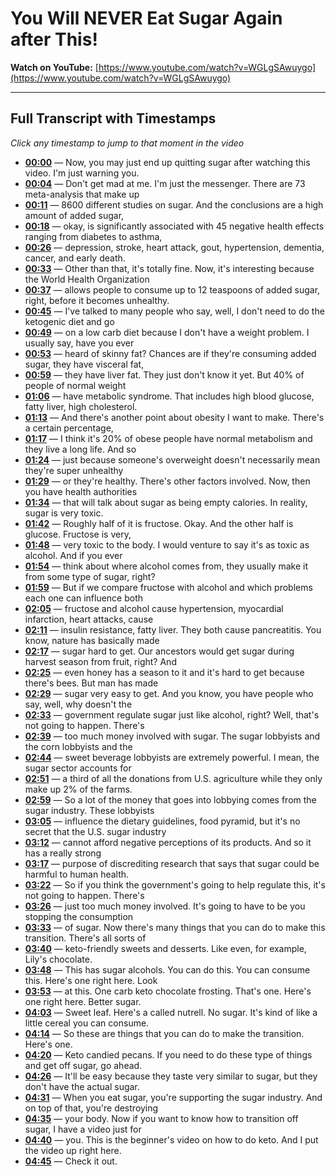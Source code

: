 # You Will NEVER Eat Sugar Again after This!

**Watch on YouTube:** [https://www.youtube.com/watch?v=WGLgSAwuygo](https://www.youtube.com/watch?v=WGLgSAwuygo)

---

## Full Transcript with Timestamps

*Click any timestamp to jump to that moment in the video*

- **[00:00](https://www.youtube.com/watch?v=WGLgSAwuygo&t=0s)** — Now, you may just end up quitting sugar after watching this video. I'm just warning you.
- **[00:04](https://www.youtube.com/watch?v=WGLgSAwuygo&t=4s)** — Don't get mad at me. I'm just the messenger. There are 73 meta-analysis that make up
- **[00:11](https://www.youtube.com/watch?v=WGLgSAwuygo&t=11s)** — 8600 different studies on sugar. And the conclusions are a high amount of added sugar,
- **[00:18](https://www.youtube.com/watch?v=WGLgSAwuygo&t=18s)** — okay, is significantly associated with 45 negative health effects ranging from diabetes to asthma,
- **[00:26](https://www.youtube.com/watch?v=WGLgSAwuygo&t=26s)** — depression, stroke, heart attack, gout, hypertension, dementia, cancer, and early death.
- **[00:33](https://www.youtube.com/watch?v=WGLgSAwuygo&t=33s)** — Other than that, it's totally fine. Now, it's interesting because the World Health Organization
- **[00:37](https://www.youtube.com/watch?v=WGLgSAwuygo&t=37s)** — allows people to consume up to 12 teaspoons of added sugar, right, before it becomes unhealthy.
- **[00:45](https://www.youtube.com/watch?v=WGLgSAwuygo&t=45s)** — I've talked to many people who say, well, I don't need to do the ketogenic diet and go
- **[00:49](https://www.youtube.com/watch?v=WGLgSAwuygo&t=49s)** — on a low carb diet because I don't have a weight problem. I usually say, have you ever
- **[00:53](https://www.youtube.com/watch?v=WGLgSAwuygo&t=53s)** — heard of skinny fat? Chances are if they're consuming added sugar, they have visceral fat,
- **[00:59](https://www.youtube.com/watch?v=WGLgSAwuygo&t=59s)** — they have liver fat. They just don't know it yet. But 40% of people of normal weight
- **[01:06](https://www.youtube.com/watch?v=WGLgSAwuygo&t=66s)** — have metabolic syndrome. That includes high blood glucose, fatty liver, high cholesterol.
- **[01:13](https://www.youtube.com/watch?v=WGLgSAwuygo&t=73s)** — And there's another point about obesity I want to make. There's a certain percentage,
- **[01:17](https://www.youtube.com/watch?v=WGLgSAwuygo&t=77s)** — I think it's 20% of obese people have normal metabolism and they live a long life. And so
- **[01:24](https://www.youtube.com/watch?v=WGLgSAwuygo&t=84s)** — just because someone's overweight doesn't necessarily mean they're super unhealthy
- **[01:29](https://www.youtube.com/watch?v=WGLgSAwuygo&t=89s)** — or they're healthy. There's other factors involved. Now, then you have health authorities
- **[01:34](https://www.youtube.com/watch?v=WGLgSAwuygo&t=94s)** — that will talk about sugar as being empty calories. In reality, sugar is very toxic.
- **[01:42](https://www.youtube.com/watch?v=WGLgSAwuygo&t=102s)** — Roughly half of it is fructose. Okay. And the other half is glucose. Fructose is very,
- **[01:48](https://www.youtube.com/watch?v=WGLgSAwuygo&t=108s)** — very toxic to the body. I would venture to say it's as toxic as alcohol. And if you ever
- **[01:54](https://www.youtube.com/watch?v=WGLgSAwuygo&t=114s)** — think about where alcohol comes from, they usually make it from some type of sugar, right?
- **[01:59](https://www.youtube.com/watch?v=WGLgSAwuygo&t=119s)** — But if we compare fructose with alcohol and which problems each one can influence both
- **[02:05](https://www.youtube.com/watch?v=WGLgSAwuygo&t=125s)** — fructose and alcohol cause hypertension, myocardial infarction, heart attacks, cause
- **[02:11](https://www.youtube.com/watch?v=WGLgSAwuygo&t=131s)** — insulin resistance, fatty liver. They both cause pancreatitis. You know, nature has basically made
- **[02:17](https://www.youtube.com/watch?v=WGLgSAwuygo&t=137s)** — sugar hard to get. Our ancestors would get sugar during harvest season from fruit, right? And
- **[02:25](https://www.youtube.com/watch?v=WGLgSAwuygo&t=145s)** — even honey has a season to it and it's hard to get because there's bees. But man has made
- **[02:29](https://www.youtube.com/watch?v=WGLgSAwuygo&t=149s)** — sugar very easy to get. And you know, you have people who say, well, why doesn't the
- **[02:33](https://www.youtube.com/watch?v=WGLgSAwuygo&t=153s)** — government regulate sugar just like alcohol, right? Well, that's not going to happen. There's
- **[02:39](https://www.youtube.com/watch?v=WGLgSAwuygo&t=159s)** — too much money involved with sugar. The sugar lobbyists and the corn lobbyists and the
- **[02:44](https://www.youtube.com/watch?v=WGLgSAwuygo&t=164s)** — sweet beverage lobbyists are extremely powerful. I mean, the sugar sector accounts for
- **[02:51](https://www.youtube.com/watch?v=WGLgSAwuygo&t=171s)** — a third of all the donations from U.S. agriculture while they only make up 2% of the farms.
- **[02:59](https://www.youtube.com/watch?v=WGLgSAwuygo&t=179s)** — So a lot of the money that goes into lobbying comes from the sugar industry. These lobbyists
- **[03:05](https://www.youtube.com/watch?v=WGLgSAwuygo&t=185s)** — influence the dietary guidelines, food pyramid, but it's no secret that the U.S. sugar industry
- **[03:12](https://www.youtube.com/watch?v=WGLgSAwuygo&t=192s)** — cannot afford negative perceptions of its products. And so it has a really strong
- **[03:17](https://www.youtube.com/watch?v=WGLgSAwuygo&t=197s)** — purpose of discrediting research that says that sugar could be harmful to human health.
- **[03:22](https://www.youtube.com/watch?v=WGLgSAwuygo&t=202s)** — So if you think the government's going to help regulate this, it's not going to happen. There's
- **[03:26](https://www.youtube.com/watch?v=WGLgSAwuygo&t=206s)** — just too much money involved. It's going to have to be you stopping the consumption
- **[03:33](https://www.youtube.com/watch?v=WGLgSAwuygo&t=213s)** — of sugar. Now there's many things that you can do to make this transition. There's all sorts of
- **[03:40](https://www.youtube.com/watch?v=WGLgSAwuygo&t=220s)** — keto-friendly sweets and desserts. Like even, for example, Lily's chocolate.
- **[03:48](https://www.youtube.com/watch?v=WGLgSAwuygo&t=228s)** — This has sugar alcohols. You can do this. You can consume this. Here's one right here. Look
- **[03:53](https://www.youtube.com/watch?v=WGLgSAwuygo&t=233s)** — at this. One carb keto chocolate frosting. That's one. Here's one right here. Better sugar.
- **[04:03](https://www.youtube.com/watch?v=WGLgSAwuygo&t=243s)** — Sweet leaf. Here's a called nutrell. No sugar. It's kind of like a little cereal you can consume.
- **[04:14](https://www.youtube.com/watch?v=WGLgSAwuygo&t=254s)** — So these are things that you can do to make the transition. Here's one.
- **[04:20](https://www.youtube.com/watch?v=WGLgSAwuygo&t=260s)** — Keto candied pecans. If you need to do these type of things and get off sugar, go ahead.
- **[04:26](https://www.youtube.com/watch?v=WGLgSAwuygo&t=266s)** — It'll be easy because they taste very similar to sugar, but they don't have the actual sugar.
- **[04:31](https://www.youtube.com/watch?v=WGLgSAwuygo&t=271s)** — When you eat sugar, you're supporting the sugar industry. And on top of that, you're destroying
- **[04:35](https://www.youtube.com/watch?v=WGLgSAwuygo&t=275s)** — your body. Now if you want to know how to transition off sugar, I have a video just for
- **[04:40](https://www.youtube.com/watch?v=WGLgSAwuygo&t=280s)** — you. This is the beginner's video on how to do keto. And I put the video up right here.
- **[04:45](https://www.youtube.com/watch?v=WGLgSAwuygo&t=285s)** — Check it out.
